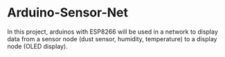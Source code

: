 # Arduino-Sensor-Net
In this project, arduinos with ESP8266 will be used in a network to display data from a sensor node (dust sensor, humidity, temperature) to a display node (OLED display).
